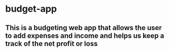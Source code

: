 # budget-app

<h2> This is a budgeting web app that allows the user to add expenses and income and helps us keep a track of the net profit or loss
</h2>
